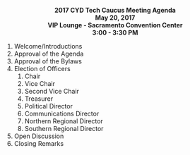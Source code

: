 <p align="center">
<b> 2017 CYD Tech Caucus Meeting Agenda </b></br/>
<b> May 20, 2017 </b><br/>
<b> VIP Lounge - Sacramento Convention Center </b><br/>
<b> 3:00 - 3:30 PM </b><br/>
</p>

1. Welcome/Introductions
1. Approval of the Agenda
1. Approval of the Bylaws
1. Election of Officers
   1. Chair
   1. Vice Chair
   1. Second Vice Chair
   1. Treasurer
   1. Political Director
   1. Communications Director
   1. Northern Regional Director
   1. Southern Regional Director
1. Open Discussion
1. Closing Remarks
